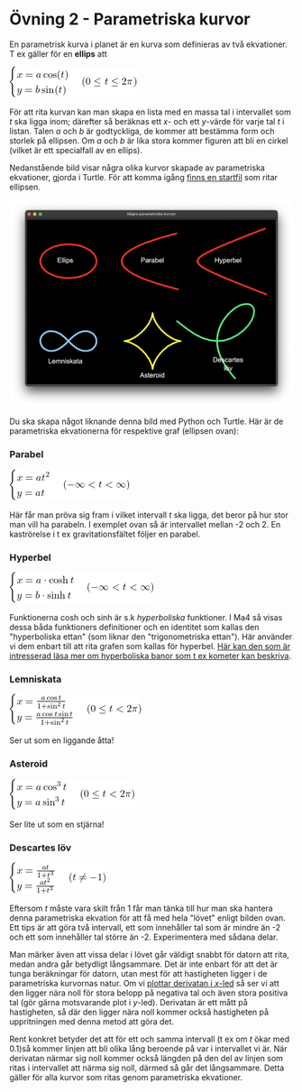 # Övning 2 - Parametriska kurvor
En parametrisk kurva i planet är en kurva som definieras av två ekvationer. T ex
gäller för en **ellips** att 

![](equations/ellipseq.png)

För att rita kurvan kan man skapa en lista med en massa tal i intervallet som *t*
ska ligga inom; därefter så beräknas ett *x*- och ett *y*-värde för varje tal *t*
i listan. Talen *a* och *b* är godtyckliga, de kommer att bestämma form och
storlek på ellipsen. Om *a* och *b* är lika stora kommer figuren att bli en
cirkel (vilket är ett specialfall av en ellips).

Nedanstående bild visar några olika kurvor skapade av parametriska ekvationer,
gjorda i Turtle. För att komma igång [finns en startfil](parametriska_kurvor.py)
som ritar ellipsen.

![](./images/parametric_curves.png)

Du ska skapa något liknande denna bild med Python och Turtle. Här är de
parametriska ekvationerna för respektive graf (ellipsen ovan):

### Parabel
![](equations/parabeleq.png)

Här får man pröva sig fram i vilket intervall *t* ska ligga, det beror på hur
stor man vill ha parabeln. I exemplet ovan så är intervallet mellan -2 och 2.
En kaströrelse i t ex gravitationsfältet följer en parabel.

### Hyperbel
![](equations/hyperbeleq.png)

Funktionerna cosh och sinh är s.k *hyperboliska* funktioner. I Ma4 så visas dessa
båda funktioners definitioner och en identitet som kallas den "hyperboliska
ettan" (som liknar den "trigonometriska ettan"). Här använder vi dem enbart till
att rita grafen som kallas för hyperbel.
[Här kan den som är intresserad läsa mer om hyperboliska banor som t ex kometer kan beskriva](https://en.wikipedia.org/wiki/Hyperbolic_trajectory).

### Lemniskata
![](equations/lemniskataeq.png)

Ser ut som en liggande åtta!

### Asteroid
![](equations/asteroideq.png)

Ser lite ut som en stjärna!


### Descartes löv
![](equations/descarteseq.png)

Eftersom *t* måste vara skilt från 1 får man tänka till hur man ska hantera denna
parametriska ekvation för att få med hela "lövet" enligt bilden ovan. Ett tips är
att göra två intervall, ett som innehåller tal som är mindre än -2 och ett som
innehåller tal större än -2. Experimentera med sådana delar.

Man märker även att vissa delar i lövet går väldigt snabbt för datorn att rita,
medan andra går betydligt långsammare. Det är inte enbart för att det är tunga
beräkningar för datorn, utan mest för att hastigheten ligger i de parametriska
kurvornas natur. Om vi
[plottar derivatan i *x*-led](https://www.wolframalpha.com/input/?i=differentiate+t%2F%281%2Bt%5E3%29)
så ser vi att den ligger nära noll för stora belopp på negativa tal och även
stora positiva tal (gör gärna motsvarande plot i *y*-led). Derivatan är ett
mått på hastigheten, så där den ligger nära noll kommer också hastigheten på
uppritningen med denna metod att göra det.
 
Rent konkret betyder det att för ett och samma intervall (t ex om *t* ökar med
0.1)så kommer linjen att bli olika lång beroende på var i intervallet vi är.
När derivatan närmar sig noll kommer också längden på den del av linjen som
ritas i intervallet att närma sig noll, därmed så går det långsammare. Detta
gäller för alla kurvor som ritas genom parametriska ekvationer.

